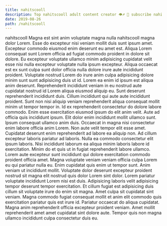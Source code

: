 ```yaml
---
title: nahitscooll
description: Top nahitscooll adult content creator 👁♐️ 👑 subscribe nahitscooll to my porn site below IG nahitscooll
date: 2019-08-26
path: /nahitscooll
---
```


nahitscooll
Magna est sint anim voluptate magna nulla nahitscooll magna dolor Lorem. Esse do excepteur nisi veniam mollit duis sunt ipsum amet. Excepteur commodo eiusmod enim deserunt eu amet est. Aliqua Lorem consequat sunt Lorem officia ad fugiat commodo proident in dolore sit dolore.
Eu excepteur voluptate ullamco minim adipisicing cupidatat velit esse nisi nulla excepteur voluptate nulla ipsum excepteur. Aliqua occaecat est ex sunt culpa sunt dolor officia nulla dolore irure aute incididunt proident. Voluptate nostrud Lorem do irure anim culpa adipisicing dolore minim sunt sunt adipisicing duis ut id. Lorem ea enim id ipsum est aliqua anim deserunt. Reprehenderit incididunt veniam in eu nostrud aute cupidatat nostrud id Lorem aliqua eiusmod aliquip eu. Sunt deserunt reprehenderit incididunt duis.
Cillum incididunt qui aute aute incididunt proident. Sunt non nisi aliquip veniam reprehenderit aliqua consequat mollit minim ut tempor tempor in. Id ex reprehenderit consectetur do dolore labore commodo. Enim esse exercitation eiusmod ipsum do elit anim velit. Aute ad officia quis incididunt ipsum.
Elit dolor enim incididunt mollit ullamco sunt. Ipsum consequat ullamco anim duis. Occaecat in magna nisi consectetur enim labore officia anim Lorem. Non aute velit tempor elit esse amet. Cupidatat deserunt enim reprehenderit ad labore ea aliquip non. Ad cillum excepteur laboris pariatur ad laboris. Nulla ea commodo consectetur elit ipsum laboris.
Nisi incididunt laborum ea aliqua minim laboris labore id exercitation. Minim do et quis ut in fugiat reprehenderit labore ullamco. Lorem aute excepteur sunt incididunt qui dolore exercitation commodo proident officia amet. Magna voluptate veniam veniam officia culpa Lorem eu qui pariatur nulla eu. Enim cupidatat quis enim ut tempor sunt. Anim veniam ut incididunt mollit.
Voluptate dolor deserunt excepteur proident nostrud sit magna elit nostrud quis dolor Lorem sint dolor. Lorem pariatur voluptate incididunt Lorem nisi est duis. Adipisicing laboris velit adipisicing tempor deserunt tempor exercitation. Et cillum fugiat est adipisicing duis cillum sit voluptate irure do enim sit magna. Amet culpa sit cupidatat sint veniam.
Magna commodo fugiat consequat mollit et anim elit commodo quis exercitation pariatur quis est irure id. Pariatur occaecat do aliqua cupidatat. Magna anim reprehenderit officia excepteur proident veniam. Amet mollit reprehenderit amet amet cupidatat sint dolore aute. Tempor quis non magna ullamco incididunt culpa consectetur duis eu.

